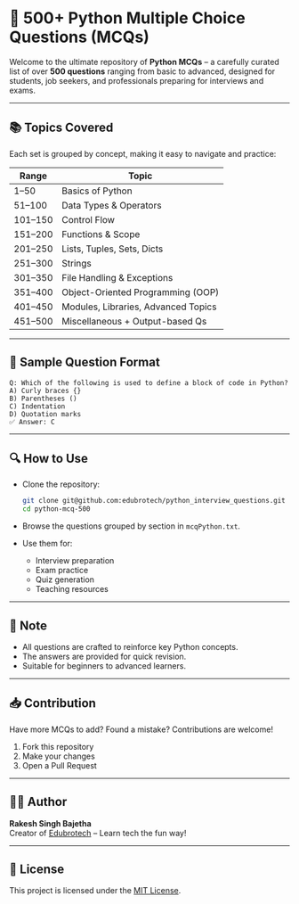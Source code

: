 # 🐍 500+ Python Multiple Choice Questions (MCQs)

Welcome to the ultimate repository of **Python MCQs** – a carefully curated list of over **500 questions** ranging from basic to advanced, designed for students, job seekers, and professionals preparing for interviews and exams.

---

## 📚 Topics Covered

Each set is grouped by concept, making it easy to navigate and practice:

| Range       | Topic                                |
|-------------|--------------------------------------|
| 1–50        | Basics of Python                     |
| 51–100      | Data Types & Operators               |
| 101–150     | Control Flow                         |
| 151–200     | Functions & Scope                    |
| 201–250     | Lists, Tuples, Sets, Dicts           |
| 251–300     | Strings                              |
| 301–350     | File Handling & Exceptions           |
| 351–400     | Object-Oriented Programming (OOP)    |
| 401–450     | Modules, Libraries, Advanced Topics  |
| 451–500     | Miscellaneous + Output-based Qs      |

---

## 🧠 Sample Question Format

```text
Q: Which of the following is used to define a block of code in Python?
A) Curly braces {}  
B) Parentheses ()  
C) Indentation  
D) Quotation marks  
✅ Answer: C
```

---

## 🔍 How to Use

- Clone the repository:  
  ```bash
  git clone git@github.com:edubrotech/python_interview_questions.git
  cd python-mcq-500
  ```

- Browse the questions grouped by section in `mcqPython.txt`.

- Use them for:
  - Interview preparation
  - Exam practice
  - Quiz generation
  - Teaching resources

---

## 📌 Note

- All questions are crafted to reinforce key Python concepts.
- The answers are provided for quick revision.
- Suitable for beginners to advanced learners.

---

## 📥 Contribution

Have more MCQs to add? Found a mistake? Contributions are welcome!

1. Fork this repository
2. Make your changes
3. Open a Pull Request

---

## 🧑‍💻 Author

**Rakesh Singh Bajetha**  
Creator of [Edubrotech](https://www.youtube.com/@Edubrotech) – Learn tech the fun way!

---

## 📜 License

This project is licensed under the [MIT License](LICENSE).
